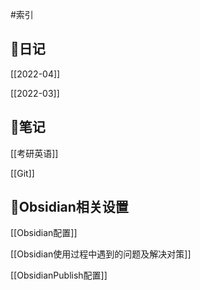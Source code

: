#索引 

## 📝日记

[[2022-04]]

[[2022-03]]

## 📖笔记

[[考研英语]]

[[Git]]

## 🔖Obsidian相关设置

[[Obsidian配置]]

[[Obsidian使用过程中遇到的问题及解决对策]]

[[ObsidianPublish配置]]
